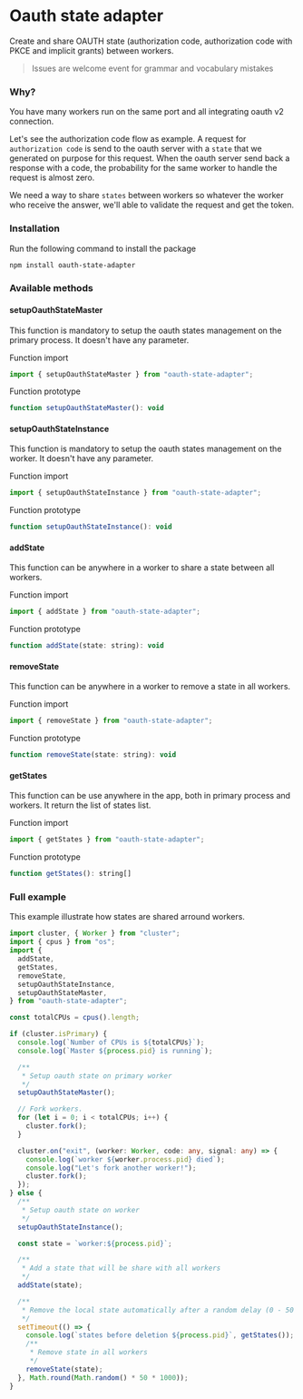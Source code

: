 # Oauth state adapter

Create and share OAUTH state (authorization code, authorization code with PKCE and implicit grants) between workers.

> Issues are welcome event for grammar and vocabulary mistakes

### Why?

You have many workers run on the same port and all integrating oauth v2 connection.

Let's see the authorization code flow as example. A request for `authorization code` is send to the oauth server with a `state` that we generated on purpose for this request. When the oauth server send back a response with a code, the probability for the same worker to handle the request is almost zero.

We need a way to share `states` between workers so whatever the worker who receive the answer, we'll able to validate the request and get the token.

### Installation

Run the following command to install the package

```powershell
npm install oauth-state-adapter
```

### Available methods

#### setupOauthStateMaster

This function is mandatory to setup the oauth states management on the primary process. It doesn't have any parameter.

Function import

```javascript
import { setupOauthStateMaster } from "oauth-state-adapter";
```

Function prototype

```javascript
function setupOauthStateMaster(): void
```

#### setupOauthStateInstance

This function is mandatory to setup the oauth states management on the worker. It doesn't have any parameter.

Function import

```javascript
import { setupOauthStateInstance } from "oauth-state-adapter";
```

Function prototype

```javascript
function setupOauthStateInstance(): void
```

#### addState

This function can be anywhere in a worker to share a state between all workers.

Function import

```javascript
import { addState } from "oauth-state-adapter";
```

Function prototype

```javascript
function addState(state: string): void
```

#### removeState

This function can be anywhere in a worker to remove a state in all workers.

Function import

```javascript
import { removeState } from "oauth-state-adapter";
```

Function prototype

```javascript
function removeState(state: string): void
```

#### getStates

This function can be use anywhere in the app, both in primary process and workers. It return the list of states list.

Function import

```javascript
import { getStates } from "oauth-state-adapter";
```

Function prototype

```javascript
function getStates(): string[]
```

### Full example

This example illustrate how states are shared arround workers.

```typescript
import cluster, { Worker } from "cluster";
import { cpus } from "os";
import {
  addState,
  getStates,
  removeState,
  setupOauthStateInstance,
  setupOauthStateMaster,
} from "oauth-state-adapter";

const totalCPUs = cpus().length;

if (cluster.isPrimary) {
  console.log(`Number of CPUs is ${totalCPUs}`);
  console.log(`Master ${process.pid} is running`);

  /**
   * Setup oauth state on primary worker
   */
  setupOauthStateMaster();

  // Fork workers.
  for (let i = 0; i < totalCPUs; i++) {
    cluster.fork();
  }

  cluster.on("exit", (worker: Worker, code: any, signal: any) => {
    console.log(`worker ${worker.process.pid} died`);
    console.log("Let's fork another worker!");
    cluster.fork();
  });
} else {
  /**
   * Setup oauth state on worker
   */
  setupOauthStateInstance();

  const state = `worker:${process.pid}`;

  /**
   * Add a state that will be share with all workers
   */
  addState(state);

  /**
   * Remove the local state automatically after a random delay (0 - 50 seconds)
   */
  setTimeout(() => {
    console.log(`states before deletion ${process.pid}`, getStates());
    /**
     * Remove state in all workers
     */
    removeState(state);
  }, Math.round(Math.random() * 50 * 1000));
}
```

